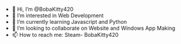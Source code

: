 - 👋 Hi, I’m @BobaKitty420
- 👀 I’m interested in Web Development
- 🌱 I’m currently learning Javascript and Python
- 💞️ I’m looking to collaborate on Website and Windows App Making
- 📫 How to reach me: Steam- BobaKitty420   
